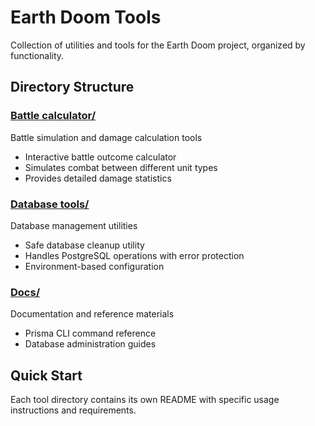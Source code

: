 # Earth Doom Tools

Collection of utilities and tools for the Earth Doom project, organized by functionality.

## Directory Structure

### [Battle calculator/](Battle%20calculator/)
Battle simulation and damage calculation tools
- Interactive battle outcome calculator
- Simulates combat between different unit types
- Provides detailed damage statistics

### [Database tools/](Database%20tools/)
Database management utilities
- Safe database cleanup utility
- Handles PostgreSQL operations with error protection
- Environment-based configuration

### [Docs/](Docs/)
Documentation and reference materials
- Prisma CLI command reference
- Database administration guides

## Quick Start

Each tool directory contains its own README with specific usage instructions and requirements.
